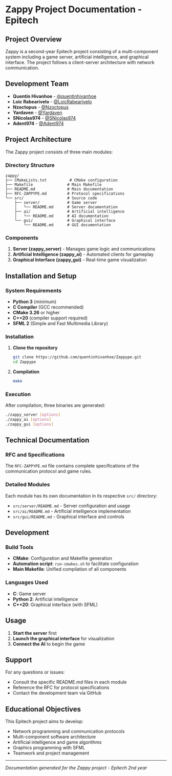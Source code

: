 # Zappy Project Documentation - Epitech

## Project Overview

Zappy is a second-year Epitech project consisting of a multi-component system including a game server, artificial intelligence, and graphical interface. The project follows a client-server architecture with network communication.

## Development Team

- **Quentin Hivanhoe** - [@quentinhivanhoe](https://github.com/quentinhivanhoe)
- **Loic Rabearivelo** - [@LoicRabearivelo](https://github.com/LoicRabearivelo)
- **Nzoctopus** - [@Nzoctopus](https://github.com/Nzoctopus)
- **Yardaven** - [@Yardaven](https://github.com/Yardaven)
- **SNicolas974** - [@SNicolas974](https://github.com/SNicolas974)
- **Adent974** - [@Adent974](https://github.com/Adent974)

## Project Architecture

The Zappy project consists of three main modules:

### Directory Structure

```
zappy/
├── CMakeLists.txt          # CMake configuration
├── Makefile               # Main Makefile
├── README.md              # Main documentation
├── RFC-ZAPPYPE.md         # Protocol specifications
└── src/                   # Source code
    ├── server/            # Game server
    │   └── README.md      # Server documentation
    ├── ai/                # Artificial intelligence
    │   └── README.md      # AI documentation
    └── gui/               # Graphical interface
        └── README.md      # GUI documentation
```

### Components

1. **Server (zappy_server)** - Manages game logic and communications
2. **Artificial Intelligence (zappy_ai)** - Automated clients for gameplay
3. **Graphical Interface (zappy_gui)** - Real-time game visualization

## Installation and Setup

### System Requirements

- **Python 3** (minimum)
- **C Compiler** (GCC recommended)
- **CMake 3.26** or higher
- **C++20** (compiler support required)
- **SFML 2** (Simple and Fast Multimedia Library)

### Installation

1. **Clone the repository**
   ```bash
   git clone https://github.com/quentinhivanhoe/Zappype.git
   cd Zappype
   ```

2. **Compilation**
   ```bash
   make
   ```

### Execution

After compilation, three binaries are generated:

```bash
./zappy_server [options]
./zappy_ai [options]
./zappy_gui [options]
```

## Technical Documentation

### RFC and Specifications

The `RFC-ZAPPYPE.md` file contains complete specifications of the communication protocol and game rules.

### Detailed Modules

Each module has its own documentation in its respective `src/` directory:

- `src/server/README.md` - Server configuration and usage
- `src/ai/README.md` - Artificial intelligence implementation
- `src/gui/README.md` - Graphical interface and controls

## Development

### Build Tools

- **CMake**: Configuration and Makefile generation
- **Automation script**: `run-cmakes.sh` to facilitate configuration
- **Main Makefile**: Unified compilation of all components

### Languages Used

- **C**: Game server
- **Python 2**: Artificial intelligence
- **C++20**: Graphical interface (with SFML)

## Usage

1. **Start the server** first
2. **Launch the graphical interface** for visualization
3. **Connect the AI** to begin the game

## Support

For any questions or issues:
- Consult the specific README.md files in each module
- Reference the RFC for protocol specifications
- Contact the development team via GitHub

## Educational Objectives

This Epitech project aims to develop:
- Network programming and communication protocols
- Multi-component software architecture
- Artificial intelligence and game algorithms
- Graphics programming with SFML
- Teamwork and project management

---

*Documentation generated for the Zappy project - Epitech 2nd year*